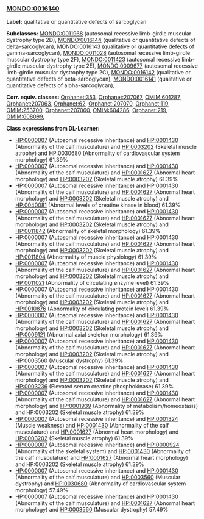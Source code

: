 
### [MONDO:0016140](http://purl.obolibrary.org/obo/MONDO_0016140)
**Label:** qualitative or quantitative defects of sarcoglycan

**Subclasses:** [MONDO:0011968](http://purl.obolibrary.org/obo/MONDO_0011968) (autosomal recessive limb-girdle muscular dystrophy type 2D), [MONDO:0016144](http://purl.obolibrary.org/obo/MONDO_0016144) (qualitative or quantitative defects of delta-sarcoglycan), [MONDO:0016143](http://purl.obolibrary.org/obo/MONDO_0016143) (qualitative or quantitative defects of gamma-sarcoglycan), [MONDO:0011028](http://purl.obolibrary.org/obo/MONDO_0011028) (autosomal recessive limb-girdle muscular dystrophy type 2F), [MONDO:0011423](http://purl.obolibrary.org/obo/MONDO_0011423) (autosomal recessive limb-girdle muscular dystrophy type 2E), [MONDO:0009677](http://purl.obolibrary.org/obo/MONDO_0009677) (autosomal recessive limb-girdle muscular dystrophy type 2C), [MONDO:0016142](http://purl.obolibrary.org/obo/MONDO_0016142) (qualitative or quantitative defects of beta-sarcoglycan), [MONDO:0016141](http://purl.obolibrary.org/obo/MONDO_0016141) (qualitative or quantitative defects of alpha-sarcoglycan), 

**Corr. equiv. classes:** [Orphanet:353](http://www.orpha.net/ORDO/Orphanet_353), [Orphanet:207067](http://www.orpha.net/ORDO/Orphanet_207067), [OMIM:601287](http://purl.obolibrary.org/obo/OMIM_601287), [Orphanet:207063](http://www.orpha.net/ORDO/Orphanet_207063), [Orphanet:62](http://www.orpha.net/ORDO/Orphanet_62), [Orphanet:207070](http://www.orpha.net/ORDO/Orphanet_207070), [Orphanet:119](http://www.orpha.net/ORDO/Orphanet_119), [OMIM:253700](http://purl.obolibrary.org/obo/OMIM_253700), [Orphanet:207060](http://www.orpha.net/ORDO/Orphanet_207060), [OMIM:604286](http://purl.obolibrary.org/obo/OMIM_604286), [Orphanet:219](http://www.orpha.net/ORDO/Orphanet_219), [OMIM:608099](http://purl.obolibrary.org/obo/OMIM_608099), 

**Class expressions from DL-Learner:**

- [HP:0000007](http://purl.obolibrary.org/obo/HP_0000007) (Autosomal recessive inheritance) and [HP:0001430](http://purl.obolibrary.org/obo/HP_0001430) (Abnormality of the calf musculature) and [HP:0003202](http://purl.obolibrary.org/obo/HP_0003202) (Skeletal muscle atrophy) and [HP:0030680](http://purl.obolibrary.org/obo/HP_0030680) (Abnormality of cardiovascular system morphology) 61.39%
- [HP:0000007](http://purl.obolibrary.org/obo/HP_0000007) (Autosomal recessive inheritance) and [HP:0001430](http://purl.obolibrary.org/obo/HP_0001430) (Abnormality of the calf musculature) and [HP:0001627](http://purl.obolibrary.org/obo/HP_0001627) (Abnormal heart morphology) and [HP:0003202](http://purl.obolibrary.org/obo/HP_0003202) (Skeletal muscle atrophy) 61.39%
- [HP:0000007](http://purl.obolibrary.org/obo/HP_0000007) (Autosomal recessive inheritance) and [HP:0001430](http://purl.obolibrary.org/obo/HP_0001430) (Abnormality of the calf musculature) and [HP:0001627](http://purl.obolibrary.org/obo/HP_0001627) (Abnormal heart morphology) and [HP:0003202](http://purl.obolibrary.org/obo/HP_0003202) (Skeletal muscle atrophy) and [HP:0040081](http://purl.obolibrary.org/obo/HP_0040081) (Abnormal levels of creatine kinase in blood) 61.39%
- [HP:0000007](http://purl.obolibrary.org/obo/HP_0000007) (Autosomal recessive inheritance) and [HP:0001430](http://purl.obolibrary.org/obo/HP_0001430) (Abnormality of the calf musculature) and [HP:0001627](http://purl.obolibrary.org/obo/HP_0001627) (Abnormal heart morphology) and [HP:0003202](http://purl.obolibrary.org/obo/HP_0003202) (Skeletal muscle atrophy) and [HP:0011842](http://purl.obolibrary.org/obo/HP_0011842) (Abnormality of skeletal morphology) 61.39%
- [HP:0000007](http://purl.obolibrary.org/obo/HP_0000007) (Autosomal recessive inheritance) and [HP:0001430](http://purl.obolibrary.org/obo/HP_0001430) (Abnormality of the calf musculature) and [HP:0001627](http://purl.obolibrary.org/obo/HP_0001627) (Abnormal heart morphology) and [HP:0003202](http://purl.obolibrary.org/obo/HP_0003202) (Skeletal muscle atrophy) and [HP:0011804](http://purl.obolibrary.org/obo/HP_0011804) (Abnormality of muscle physiology) 61.39%
- [HP:0000007](http://purl.obolibrary.org/obo/HP_0000007) (Autosomal recessive inheritance) and [HP:0001430](http://purl.obolibrary.org/obo/HP_0001430) (Abnormality of the calf musculature) and [HP:0001627](http://purl.obolibrary.org/obo/HP_0001627) (Abnormal heart morphology) and [HP:0003202](http://purl.obolibrary.org/obo/HP_0003202) (Skeletal muscle atrophy) and [HP:0011021](http://purl.obolibrary.org/obo/HP_0011021) (Abnormality of circulating enzyme level) 61.39%
- [HP:0000007](http://purl.obolibrary.org/obo/HP_0000007) (Autosomal recessive inheritance) and [HP:0001430](http://purl.obolibrary.org/obo/HP_0001430) (Abnormality of the calf musculature) and [HP:0001627](http://purl.obolibrary.org/obo/HP_0001627) (Abnormal heart morphology) and [HP:0003202](http://purl.obolibrary.org/obo/HP_0003202) (Skeletal muscle atrophy) and [HP:0010876](http://purl.obolibrary.org/obo/HP_0010876) (Abnormality of circulating protein level) 61.39%
- [HP:0000007](http://purl.obolibrary.org/obo/HP_0000007) (Autosomal recessive inheritance) and [HP:0001430](http://purl.obolibrary.org/obo/HP_0001430) (Abnormality of the calf musculature) and [HP:0001627](http://purl.obolibrary.org/obo/HP_0001627) (Abnormal heart morphology) and [HP:0003202](http://purl.obolibrary.org/obo/HP_0003202) (Skeletal muscle atrophy) and [HP:0009121](http://purl.obolibrary.org/obo/HP_0009121) (Abnormal axial skeleton morphology) 61.39%
- [HP:0000007](http://purl.obolibrary.org/obo/HP_0000007) (Autosomal recessive inheritance) and [HP:0001430](http://purl.obolibrary.org/obo/HP_0001430) (Abnormality of the calf musculature) and [HP:0001627](http://purl.obolibrary.org/obo/HP_0001627) (Abnormal heart morphology) and [HP:0003202](http://purl.obolibrary.org/obo/HP_0003202) (Skeletal muscle atrophy) and [HP:0003560](http://purl.obolibrary.org/obo/HP_0003560) (Muscular dystrophy) 61.39%
- [HP:0000007](http://purl.obolibrary.org/obo/HP_0000007) (Autosomal recessive inheritance) and [HP:0001430](http://purl.obolibrary.org/obo/HP_0001430) (Abnormality of the calf musculature) and [HP:0001627](http://purl.obolibrary.org/obo/HP_0001627) (Abnormal heart morphology) and [HP:0003202](http://purl.obolibrary.org/obo/HP_0003202) (Skeletal muscle atrophy) and [HP:0003236](http://purl.obolibrary.org/obo/HP_0003236) (Elevated serum creatine phosphokinase) 61.39%
- [HP:0000007](http://purl.obolibrary.org/obo/HP_0000007) (Autosomal recessive inheritance) and [HP:0001430](http://purl.obolibrary.org/obo/HP_0001430) (Abnormality of the calf musculature) and [HP:0001627](http://purl.obolibrary.org/obo/HP_0001627) (Abnormal heart morphology) and [HP:0001939](http://purl.obolibrary.org/obo/HP_0001939) (Abnormality of metabolism/homeostasis) and [HP:0003202](http://purl.obolibrary.org/obo/HP_0003202) (Skeletal muscle atrophy) 61.39%
- [HP:0000007](http://purl.obolibrary.org/obo/HP_0000007) (Autosomal recessive inheritance) and [HP:0001324](http://purl.obolibrary.org/obo/HP_0001324) (Muscle weakness) and [HP:0001430](http://purl.obolibrary.org/obo/HP_0001430) (Abnormality of the calf musculature) and [HP:0001627](http://purl.obolibrary.org/obo/HP_0001627) (Abnormal heart morphology) and [HP:0003202](http://purl.obolibrary.org/obo/HP_0003202) (Skeletal muscle atrophy) 61.39%
- [HP:0000007](http://purl.obolibrary.org/obo/HP_0000007) (Autosomal recessive inheritance) and [HP:0000924](http://purl.obolibrary.org/obo/HP_0000924) (Abnormality of the skeletal system) and [HP:0001430](http://purl.obolibrary.org/obo/HP_0001430) (Abnormality of the calf musculature) and [HP:0001627](http://purl.obolibrary.org/obo/HP_0001627) (Abnormal heart morphology) and [HP:0003202](http://purl.obolibrary.org/obo/HP_0003202) (Skeletal muscle atrophy) 61.39%
- [HP:0000007](http://purl.obolibrary.org/obo/HP_0000007) (Autosomal recessive inheritance) and [HP:0001430](http://purl.obolibrary.org/obo/HP_0001430) (Abnormality of the calf musculature) and [HP:0003560](http://purl.obolibrary.org/obo/HP_0003560) (Muscular dystrophy) and [HP:0030680](http://purl.obolibrary.org/obo/HP_0030680) (Abnormality of cardiovascular system morphology) 57.49%
- [HP:0000007](http://purl.obolibrary.org/obo/HP_0000007) (Autosomal recessive inheritance) and [HP:0001430](http://purl.obolibrary.org/obo/HP_0001430) (Abnormality of the calf musculature) and [HP:0001627](http://purl.obolibrary.org/obo/HP_0001627) (Abnormal heart morphology) and [HP:0003560](http://purl.obolibrary.org/obo/HP_0003560) (Muscular dystrophy) 57.49%


